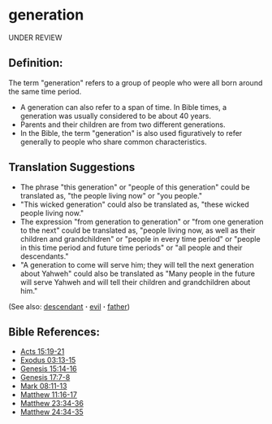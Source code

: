 # generation #
UNDER REVIEW

## Definition: ##

The term "generation" refers to a group of people who were all born around the same time period.

 * A generation can also refer to a span of time. In Bible times, a generation was usually considered to be about 40 years.
 * Parents and their children are from two different generations.
 * In the Bible, the term "generation" is also used figuratively to refer generally to people who share common characteristics. 

## Translation Suggestions ##

 * The phrase "this generation" or "people of this generation" could be translated as, "the people living now" or "you people."
 * "This wicked generation" could also be translated as, "these wicked people living now."
 * The expression "from generation to generation" or "from one generation to the next" could be translated as, "people living now, as well as their children and grandchildren" or "people in every time period" or "people in this time period and future time periods" or "all people and their descendants."
 * "A generation to come will serve him; they will tell the next generation about Yahweh" could also be translated as "Many people in the future will serve Yahweh and will tell their children and grandchildren about him."

(See also: [descendant](../other/descendant.md) **·** [evil](../kt/evil.md) **·** [father](../other/father.md))

## Bible References: ##

* [Acts 15:19-21](https://door43.org/en/bible/notes/act/15/19)
* [Exodus 03:13-15](https://door43.org/en/bible/notes/exo/03/13)
* [Genesis 15:14-16](https://door43.org/en/bible/notes/gen/15/14)
* [Genesis 17:7-8](https://door43.org/en/bible/notes/gen/17/07)
* [Mark 08:11-13](https://door43.org/en/bible/notes/mrk/08/11)
* [Matthew 11:16-17](https://door43.org/en/bible/notes/mat/11/16)
* [Matthew 23:34-36](https://door43.org/en/bible/notes/mat/23/34)
* [Matthew 24:34-35](https://door43.org/en/bible/notes/mat/24/34)

